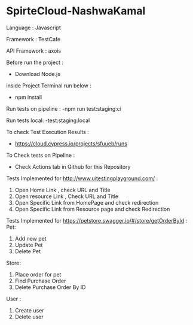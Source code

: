 # SpirteCloud-NashwaKamal
 Language : Javascript

 Framework : TestCafe

 API Framework : axois

Before run the project :

 - Download Node.js

inside Project Terminal run below :

- npm install 

Run tests on pipeline : 
-npm run test:staging:ci

Run tests local:
-test:staging:local

To check Test Execution Results :
- https://cloud.cypress.io/projects/sfuueb/runs 

To Check tests on Pipeline : 
- Check Actions tab in Github for this Repository 

Tests Implemented for http://www.uitestingplayground.com/ :

1. Open Home Link , check URL and Title
2. Open resource Link , Check URL and Title 
3. Open Specific Link from HomePage and check redirection 
4. Open Specific Link from Resource page and check Redirection 


Tests Implemented for https://petstore.swagger.io/#/store/getOrderById :
Pet:
1. Add new pet
2. Update Pet
3. Delete Pet 


Store:
1. Place order for pet 
2. Find Purchase Order
3. Delete Purchase Order By ID


User :
1. Create user 
2. Delete user
